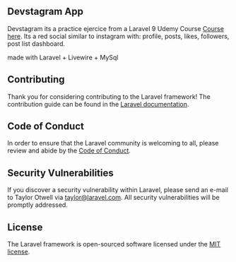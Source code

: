 ## Devstagram App

Devstagram its a practice ejercice from a Laravel 9 Udemy Course <a href="https://www.udemy.com/course/curso-laravel-crea-aplicaciones-y-sitios-web-con-php-y-mvc/" >Course here</a>. Its a red social similar to instagram with: profile, posts, likes, followers, post list dashboard.

made with Laravel + Livewire + MySql

## Contributing

Thank you for considering contributing to the Laravel framework! The contribution guide can be found in the [Laravel documentation](https://laravel.com/docs/contributions).

## Code of Conduct

In order to ensure that the Laravel community is welcoming to all, please review and abide by the [Code of Conduct](https://laravel.com/docs/contributions#code-of-conduct).

## Security Vulnerabilities

If you discover a security vulnerability within Laravel, please send an e-mail to Taylor Otwell via [taylor@laravel.com](mailto:taylor@laravel.com). All security vulnerabilities will be promptly addressed.

## License

The Laravel framework is open-sourced software licensed under the [MIT license](https://opensource.org/licenses/MIT).
